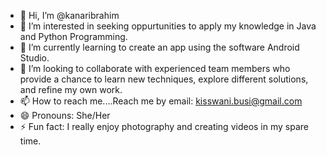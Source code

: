 - 👋 Hi, I’m @kanaribrahim
- 👀 I’m interested in seeking oppurtunities to apply my knowledge in Java and Python Programming.
- 🌱 I’m currently learning to create an app using the software Android Studio.
- 💞️ I’m looking to collaborate with experienced team members who provide a chance to learn new techniques, explore different solutions, and refine my own work. 
- 📫 How to reach me....Reach me by email: kisswani.busi@gmail.com
- 😄 Pronouns: She/Her
- ⚡ Fun fact: I really enjoy photography and creating videos in my spare time.

<!---
kanaribrahim/kanaribrahim is a ✨ special ✨ repository because its `README.md` (this file) appears on your GitHub profile.
You can click the Preview link to take a look at your changes.
--->
